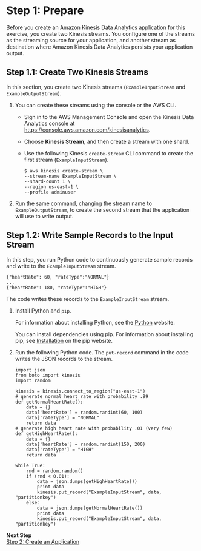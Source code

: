 # Step 1: Prepare<a name="app-anomaly-prepare"></a>

Before you create an Amazon Kinesis Data Analytics application for this exercise, you create two Kinesis streams\. You configure one of the streams as the streaming source for your application, and another stream as destination where Amazon Kinesis Data Analytics persists your application output\. 

## Step 1\.1: Create Two Kinesis Streams<a name="app-anomaly-create-two-streams"></a>

In this section, you create two Kinesis streams \(`ExampleInputStream` and `ExampleOutputStream`\)\. 

1. You can create these streams using the console or the AWS CLI\.
   + Sign in to the AWS Management Console and open the Kinesis Data Analytics console at [ https://console\.aws\.amazon\.com/kinesisanalytics](https://console.aws.amazon.com/kinesisanalytics)\.
   + Choose **Kinesis Stream**, and then create a stream with one shard\.
   + Use the following Kinesis `create-stream` CLI command to create the first stream \(`ExampleInputStream`\)\.

     ```
     $ aws kinesis create-stream \
     --stream-name ExampleInputStream \
     --shard-count 1 \
     --region us-east-1 \
     --profile adminuser
     ```

1. Run the same command, changing the stream name to `ExampleOutputStream`, to create the second stream that the application will use to write output\.

## Step 1\.2: Write Sample Records to the Input Stream<a name="app-anomaly-write-sample-records-inputstream"></a>

In this step, you run Python code to continuously generate sample records and write to the `ExampleInputStream` stream\.

```
{"heartRate": 60, "rateType":"NORMAL"} 
...
{"heartRate": 180, "rateType":"HIGH"}
```

The code writes these records to the `ExampleInputStream` stream\.

1. Install Python and `pip`\.

   For information about installing Python, see the [Python](https://www.python.org/) website\. 

   You can install dependencies using pip\. For information about installing pip, see [Installation](https://pip.pypa.io/en/stable/installing/) on the pip website\.

1. Run the following Python code\. The `put-record` command in the code writes the JSON records to the stream\.

   ```
   import json
   from boto import kinesis
   import random
   
   kinesis = kinesis.connect_to_region("us-east-1")
   # generate normal heart rate with probability .99
   def getNormalHeartRate():
       data = {}
       data['heartRate'] = random.randint(60, 100)
       data['rateType'] = "NORMAL"
       return data
   # generate high heart rate with probability .01 (very few)
   def getHighHeartRate():
       data = {}
       data['heartRate'] = random.randint(150, 200)
       data['rateType'] = "HIGH"
       return data
   
   while True:
       rnd = random.random()
       if (rnd < 0.01):
           data = json.dumps(getHighHeartRate())
           print data
           kinesis.put_record("ExampleInputStream", data, "partitionkey")
       else:
           data = json.dumps(getNormalHeartRate())
           print data
           kinesis.put_record("ExampleInputStream", data, "partitionkey")
   ```

**Next Step**  
[Step 2: Create an Application](app-anom-score-create-app.md)